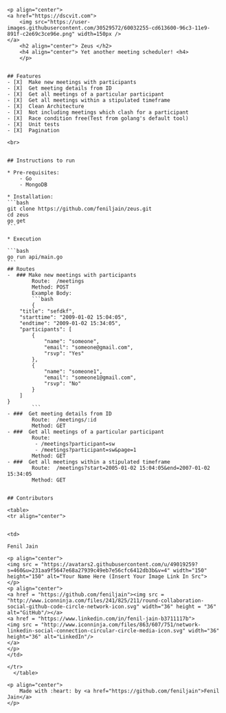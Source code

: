 	<p align="center">
	<a href="https://dscvit.com">
		<img src="https://user-images.githubusercontent.com/30529572/60032255-cd613600-96c3-11e9-891f-c2e69c3ce96e.png" width=150px />
	</a>
		<h2 align="center"> Zeus </h2>
		<h4 align="center"> Yet another meeting scheduler! <h4>
		</p>


	## Features
	- [X]  Make new meetings with participants
	- [X]  Get meeting details from ID
	- [X]  Get all meetings of a particular participant
	- [X]  Get all meetings within a stipulated timeframe
	- [X]  Clean Architecture
	- [X]  Not including meetings which clash for a participant
	- [X]  Race condition free(Test from golang's default tool)
	- [X]  Unit tests
	- [X]  Pagination

	<br>


	## Instructions to run

	* Pre-requisites:
		- Go
		- MongoDB

	* Installation:
	```bash
	git clone https://github.com/feniljain/zeus.git
	cd zeus
	go get
	```

	* Execution

	```bash
	go run api/main.go
	```
	## Routes
	-  ### Make new meetings with participants
			Route:  /meetings
			Method: POST
			Example Body:
			```bash
			{
		"title": "sefdkf",
		"starttime": "2009-01-02 15:04:05",
		"endtime": "2009-01-02 15:34:05",
		"participants": [
			{
				"name": "someone",
				"email": "someone@gmail.com",
				"rsvp": "Yes"
			},
			{
				"name": "someone1",
				"email": "someone1@gmail.com",
				"rsvp": "No"
			}
		]
	}
			```
	- ###  Get meeting details from ID
			Route:  /meetings/:id
			Method: GET
	- ###  Get all meetings of a particular participant
			Route:
			 - /meetings?participant=sw
			 - /meetings?participant=sw&page=1
			Method: GET
	- ###  Get all meetings within a stipulated timeframe
			Route:  /meetings?start=2005-01-02 15:04:05&end=2007-01-02 15:34:05
			Method: GET


	## Contributors

	<table>
	<tr align="center">


	<td>

	Fenil Jain

	<p align="center">
	<img src = "https://avatars2.githubusercontent.com/u/49019259?s=460&u=231aa9f5647e68a27939c49eb7e56cfc6412db3b&v=4" width="150" height="150" alt="Your Name Here (Insert Your Image Link In Src">
	</p>
	<p align="center">
	<a href = "https://github.com/feniljain"><img src = "http://www.iconninja.com/files/241/825/211/round-collaboration-social-github-code-circle-network-icon.svg" width="36" height = "36" alt="GitHub"/></a>
	<a href = "https://www.linkedin.com/in/fenil-jain-b3711117b">
	<img src = "http://www.iconninja.com/files/863/607/751/network-linkedin-social-connection-circular-circle-media-icon.svg" width="36" height="36" alt="LinkedIn"/>
	</a>
	</p>
	</td>

	</tr>
	  </table>

	<p align="center">
		Made with :heart: by <a href="https://github.com/feniljain">Fenil Jain</a>
	</p>

